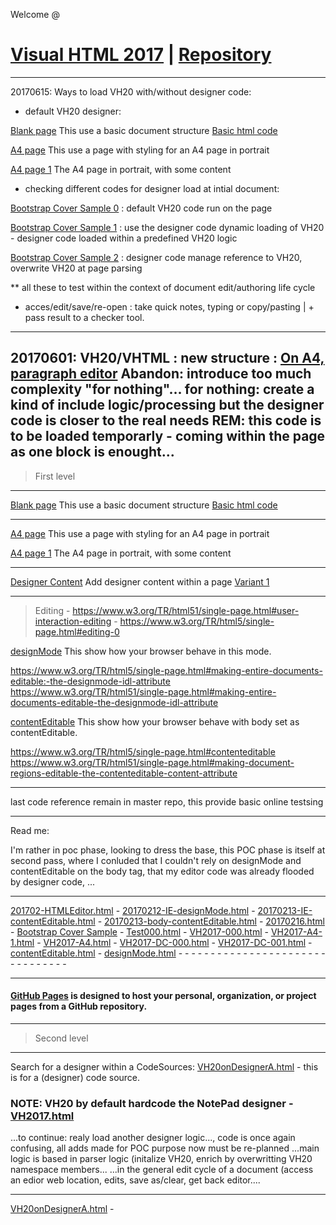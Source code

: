Welcome @
# [Visual HTML 2017](https://visual-html.github.io/V-HTML/) | [Repository](https://github.com/Visual-HTML/V-HTML)
-----------------------------------------------------------------------------------
20170615: Ways to load VH20 with/without designer code:

- default VH20 designer: 

[Blank page](VH2017.html)
             This use a basic document structure
             [Basic html code](VH2017-000.html)
             
[A4 page](VH2017-A4.html)
             This use a page with styling for an A4 page in portrait
             
[A4 page 1](VH2017-A4-1.html)
             The A4 page in portrait, with some content
             
             
- checking different codes for designer load at intial document:

 [Bootstrap Cover Sample 0](Bootstrap000.html) : default VH20 code run on the page
 
 [Bootstrap Cover Sample 1](Bootstrap001html) : use the designer code dynamic loading of VH20 - designer code loaded within a predefined VH20 logic
 
 [Bootstrap Cover Sample 2](Bootstrap002.html) : designer code manage reference to VH20, overwrite VH20 at page parsing

** all these to test within the context of document edit/authoring life cycle

* acces/edit/save/re-open : take quick notes, typing or copy/pasting | + pass result to a checker tool.

-----------------------------------------------------------------------------------
20170601: VH20/VHTML : new structure : [On A4, paragraph editor](A4-VHTML1.html)
Abandon: introduce too much complexity "for nothing"...
for nothing: create a kind of include logic/processing but the designer code is closer to the real needs
REM: this code is to be loaded temporarly - coming within the page as one block is enought...
-----------------------------------------------

 > First level

-----------------------------------------------

[Blank page](VH2017.html)
             This use a basic document structure
             [Basic html code](VH2017-000.html)
             
-----------------------------------------------

[A4 page](VH2017-A4.html)
             This use a page with styling for an A4 page in portrait
             
[A4 page 1](VH2017-A4-1.html)
             The A4 page in portrait, with some content

-----------------------------------------------

[Designer Content](VH2017-DC-000.html)
             Add designer content within a page
             [Variant 1](VH2017-DC-001.html)

-----------------------------------------------

> Editing - https://www.w3.org/TR/html51/single-page.html#user-interaction-editing - https://www.w3.org/TR/html5/single-page.html#editing-0
 
 
[designMode](designMode.html)
             This show how your browser behave in this mode.
             
   https://www.w3.org/TR/html5/single-page.html#making-entire-documents-editable:-the-designmode-idl-attribute
   https://www.w3.org/TR/html51/single-page.html#making-entire-documents-editable-the-designmode-idl-attribute


[contentEditable](contentEditable.html)
             This show how your browser behave with body set as contentEditable.
             
   https://www.w3.org/TR/html5/single-page.html#contenteditable
   https://www.w3.org/TR/html51/single-page.html#making-document-regions-editable-the-contenteditable-content-attribute

-----------------------------------------------

last code reference remain in master repo, this provide basic online testsing

-----------------------------------------------
Read me:

I'm rather in poc phase, looking to dress the base, this POC phase is itself at second pass, where I conluded that I couldn't rely on designMode and contentEditable on the body tag, that my editor code was already flooded by designer code, ...

-----------------------------------------------

[201702-HTMLEditor.html](201702-HTMLEditor.html) - [20170212-IE-designMode.html](20170212-IE-designMode.html) - [20170213-IE-contentEditable.html](20170213-IE-contentEditable.html) - [20170213-body-contentEditable.html](20170213-body-contentEditable.html) - [20170216.html](20170216.html) - [Bootstrap Cover Sample](Bootstrap000.html) - [Test000.html](Test000.html) - [VH2017-000.html](VH2017-000.html) - [VH2017-A4-1.html](VH2017-A4-1.html) - [VH2017-A4.html](VH2017-A4.html) - [VH2017-DC-000.html](VH2017-DC-000.html) - [VH2017-DC-001.html](VH2017-DC-001.html) - [contentEditable.html](contentEditable.html) - [designMode.html](designMode.html) - []() - []() - []() - []() - []() - []() - []() - []() - []() - []() - []() - []() - []() - []() - []() - []() - []() - []() - []() - []() - []() - []() - []() - []() - []() - []() - []() - []() - []() - []() - []() - []() 

-----------------------------------------------

#### [GitHub Pages](https://pages.github.com/) is designed to host your personal, organization, or project pages from a GitHub repository.

-----------------------------------------------

 > Second level

-----------------------------------------------
Search for a designer within a CodeSources: 
[VH20onDesignerA.html](VH20onDesignerA.html) - this is for a (designer) code source.

### NOTE: VH20 by default hardcode the NotePad designer - [VH2017.html](VH2017.html)

...to continue: realy load another designer logic..., code is once again confusing, all adds made for POC purpose now must be re-planned
...main logic is based in parser logic (initalize VH20, enrich by overwritting VH20 namespace members...
...in the general edit cycle of a document (access an edior web location, edits, save as/clear, get back editor....


-----------------------------------------------
[VH20onDesignerA.html](VH20onDesignerA.html) -
